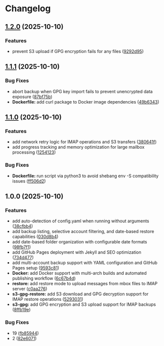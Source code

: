 # Changelog

## [1.2.0](https://github.com/chris2k20/imapbackup/compare/v1.1.1...v1.2.0) (2025-10-10)


### Features

* prevent S3 upload if GPG encryption fails for any files ([9292d95](https://github.com/chris2k20/imapbackup/commit/9292d95ecdb96292d1bc22704e793ee3b63a5c41))

## [1.1.1](https://github.com/chris2k20/imapbackup/compare/v1.1.0...v1.1.1) (2025-10-10)


### Bug Fixes

* abort backup when GPG key import fails to prevent unencrypted data exposure ([87bf75b](https://github.com/chris2k20/imapbackup/commit/87bf75b944a56b6d730a5ab649dd41074232d9ef))
* **Dockerfile:** add curl package to Docker image dependencies ([49b6343](https://github.com/chris2k20/imapbackup/commit/49b6343fa20d4545050028f472632e0f08c034ea))

## [1.1.0](https://github.com/chris2k20/imapbackup/compare/v1.0.0...v1.1.0) (2025-10-10)


### Features

* add network retry logic for IMAP operations and S3 transfers ([380641f](https://github.com/chris2k20/imapbackup/commit/380641f771f27291ebd3dcf7417f741b8c958a87))
* add progress tracking and memory optimization for large mailbox processing ([1254123](https://github.com/chris2k20/imapbackup/commit/1254123d410dfc81db8addd564703f14584e630c))


### Bug Fixes

* **Dockerfile:** run script via python3 to avoid shebang env -S compatibility issues ([ff506d2](https://github.com/chris2k20/imapbackup/commit/ff506d248ada0b2cbf1d3e566f4d92f050e07362))

## 1.0.0 (2025-10-10)


### Features

* add auto-detection of config.yaml when running without arguments ([38cfbb4](https://github.com/chris2k20/imapbackup/commit/38cfbb4204e3b26fe3af24dfe56c5ece1a0575c3))
* add backup listing, selective account filtering, and date-based restore capabilities ([030d8b4](https://github.com/chris2k20/imapbackup/commit/030d8b4622d6df61bc49365b4b8b51af647acb94))
* add date-based folder organization with configurable date formats ([98fb7f1](https://github.com/chris2k20/imapbackup/commit/98fb7f16f054e502de5f641dfb1009e38e6822f1))
* add GitHub Pages deployment with Jekyll and SEO optimization ([734d477](https://github.com/chris2k20/imapbackup/commit/734d477f0dd30aa31462c86e21f4d2c0ac24eff5))
* add multi-account backup support with YAML configuration and GitHub Pages setup ([9593c81](https://github.com/chris2k20/imapbackup/commit/9593c815fed0cb91d9f664bee8560fd4e0dd1cd4))
* **Docker:** add Docker support with multi-arch builds and automated publishing workflow ([6c67b4d](https://github.com/chris2k20/imapbackup/commit/6c67b4d3808bd832aa027373b35ae2beda13c2b3))
* **restore:** add restore mode to upload messages from mbox files to IMAP server ([c0aa276](https://github.com/chris2k20/imapbackup/commit/c0aa276467f34ff550a5ea8e2f121f8d24324f8a))
* **s3-gpg-restore:** add S3 download and GPG decryption support for IMAP restore operations ([5293031](https://github.com/chris2k20/imapbackup/commit/5293031b728deeaefe58e46a970595afb8920910))
* **s3-gpg:** add GPG encryption and S3 upload support for IMAP backups ([8ffb19e](https://github.com/chris2k20/imapbackup/commit/8ffb19edbd6fd512ee476d0c9b1fd5e699597880))


### Bug Fixes

* 19 ([fb85944](https://github.com/chris2k20/imapbackup/commit/fb8594432f46defca49411215d7f0f0228fb4b03))
* 2 ([82e6071](https://github.com/chris2k20/imapbackup/commit/82e6071fb3733ff1540dc8595b4596fc16141ec3))
